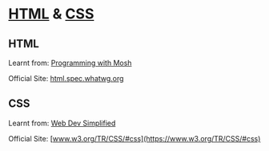 # [HTML](https://en.wikipedia.org/wiki/HTML) & [CSS](https://en.wikipedia.org/wiki/CSS)


## HTML

Learnt from: [Programming with Mosh](https://youtu.be/qz0aGYrrlhU)

Official Site: [html.spec.whatwg.org](https://html.spec.whatwg.org)


## CSS

Learnt from: [Web Dev Simplified](https://youtu.be/1PnVor36_40)

Official Site: [www.w3.org/TR/CSS/#css](https://www.w3.org/TR/CSS/#css)
